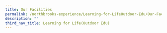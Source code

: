 ```yaml
---
title: Our Facilities
permalink: /northbrooks-experience/Learning-for-LifeOutdoor-Edu/Our-Facilities/permalink/
description: ""
third_nav_title: Learning for Life(Outdoor Edu)
---
```

